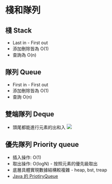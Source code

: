 # 棧和隊列

## 棧 Stack

- Last in - First out
- 添加刪除皆為 O(1)
- 查詢為 O(n)

## 隊列 Queue

- First in - First out
- 添加刪除皆為 O(1)
- 查詢 O(n)

## 雙端隊列 Deque

- 頭尾都能進行元素的出和入
  ![](https://i.imgur.com/5xmt6QI.png)

## 優先隊列 Priority queue

- 插入操作: O(1)
- 取出操作: O(logN) - 按照元素的優先級取出
- 底層具體實現數據結構較複雜 - heap, bst, treap
- [Java 的 PriotiryQueue](https://docs.oracle.com/en/java/javase/11/docs/api/java.base/java/util/PriorityQueue.html)
